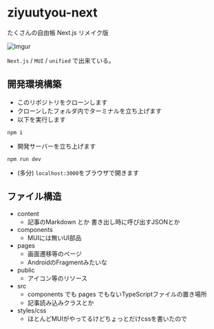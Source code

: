 # ziyuutyou-next
たくさんの自由帳 Next.js リメイク版

![Imgur](https://imgur.com/6N5X7yQ.png)

`Next.js` / `MUI` / `unified` で出来ている。

## 開発環境構築

- このリポジトリをクローンします
- クローンしたフォルダ内でターミナルを立ち上げます
- 以下を実行します
```
npm i
```
- 開発サーバーを立ち上げます
```
npm run dev
```
- (多分) `localhost:3000`をブラウザで開きます

## ファイル構造

- content
    - 記事のMarkdown とか 書き出し時に呼び出すJSONとか
- components
    - MUIには無いUI部品
- pages
    - 画面遷移等のページ
    - AndroidのFragmentみたいな
- public
    - アイコン等のリソース
- src
    - components でも pages でもないTypeScriptファイルの置き場所
    - 記事読み込みクラスとか
- styles/css
    - ほとんどMUIがやってるけどちょっとだけcssを書いたので
